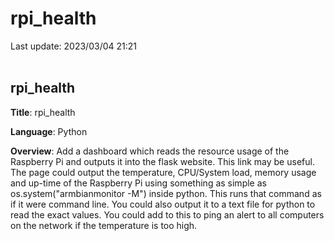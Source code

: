 # rpi_health

Last update: 2023/03/04 21:21
<br><br>

## rpi_health

**Title**: rpi_health

**Language**: Python

**Overview**: Add a dashboard which reads the resource usage of the Raspberry Pi and outputs it into the flask website. This link may be useful. The page could output the temperature, CPU/System load, memory usage and up-time of the Raspberry Pi using something as simple as os.system("armbianmonitor -M") inside python. This runs that command as if it were command line. You could also output it to a text file for python to read the exact values. You could add to this to ping an alert to all computers on the network if the temperature is too high.
